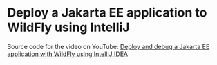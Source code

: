 # Deploy a Jakarta EE application to WildFly using IntelliJ

Source code for the video on YouTube: [Deploy and debug a Jakarta EE application with WildFly using IntelliJ IDEA](https://youtu.be/l4uAJlvb9IY)
